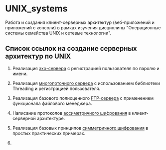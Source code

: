 # UNIX_systems


Работа и создания клиент-серверных архитектур (веб-приложений и приложений с консоли) в рамках изучения дисциплины "Операционные системы семейства UNIX и сетевые технологии".

## Список ссылок на создание серверных архитектур по UNIX

1. Реализация [эхо-сервера](https://github.com/Valyaevgeorgiy/Server_python/tree/main/Echo_server) с регистрацией пользователя по паролю и имени.

2. Реализация [многопоточного сервера](https://github.com/Valyaevgeorgiy/Server_python/tree/main/Thread_server) с использованием библиотеки Threading и регистрацией пользователя.

3. Реализация базового полноценного [FTP-сервера](https://github.com/Valyaevgeorgiy/UNIX_systems/tree/main/FTP_Server) с применением функционала файлового менеджера.

4. Написание протоколов [ассиметричного шифрования](https://github.com/Valyaevgeorgiy/UNIX_systems/tree/main/Encryption_methods/Assymetric_encryption) в клиент-серверной архитектуре.

5. Реализация базовых принципов [симметричного шифрования](https://github.com/Valyaevgeorgiy/UNIX_systems/tree/main/Encryption_methods/Symetric_encryption) в простых практических примерах.

6. 
